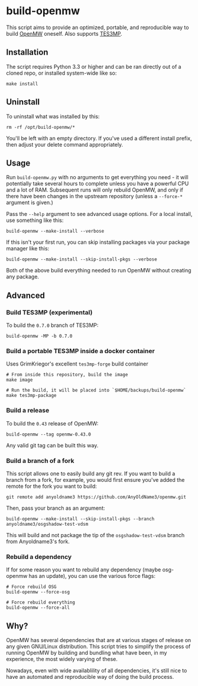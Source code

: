 # build-openmw

This script aims to provide an optimized, portable, and reproducible way to build [OpenMW](https://github.com/openmw/openmw) oneself.  Also supports [TES3MP](https://github.com/TES3MP/openmw-tes3mp).

## Installation

The script requires Python 3.3 or higher and can be ran directly out of a cloned repo, or installed system-wide like so:

    make install

## Uninstall

To uninstall what was installed by this:

    rm -rf /opt/build-openmw/*
    
You'll be left with an empty directory.  If you've used a different install prefix, then adjust your delete command appropriately.

## Usage

Run `build-openmw.py` with no arguments to get everything you need - it will potentially take several hours to complete unless you have a powerful CPU and a lot of RAM.  Subsequent runs will only rebuild OpenMW, and only if there have been changes in the upstream repository (unless a `--force-*` argument is given.)

Pass the `--help` argument to see advanced usage options.  For a local install, use something like this:

    build-openmw --make-install --verbose

If this isn't your first run, you can skip installing packages via your package manager like this:

    build-openmw --make-install --skip-install-pkgs --verbose

Both of the above build everything needed to run OpenMW without creating any package.

## Advanced

### Build TES3MP (experimental)

To build the `0.7.0` branch of TES3MP:

    build-openmw -MP -b 0.7.0

### Build a portable TES3MP inside a docker container

Uses GrimKriegor's excellent `tes3mp-forge` build container

    # From inside this repository, build the image
    make image

    # Run the build, it will be placed into `$HOME/backups/build-openmw`
    make tes3mp-package

### Build a release

To build the `0.43` release of OpenMW:

    build-openmw --tag openmw-0.43.0

Any valid git tag can be built this way.

### Build a branch of a fork

This script allows one to easily build any git rev.  If you want to build a branch from a fork, for example, you would first ensure you've added the remote for the fork you want to build:

    git remote add anyoldname3 https://github.com/AnyOldName3/openmw.git

Then, pass your branch as an argument:

    build-openmw --make-install --skip-install-pkgs --branch anyoldname3/osgshadow-test-vdsm

This will build and not package the tip of the `osgshadow-test-vdsm` branch from Anyoldname3's fork.

### Rebuild a dependency

If for some reason you want to rebuild any dependency (maybe osg-openmw has an update), you can use the various force flags:

    # Force rebuild OSG
    build-openmw --force-osg

    # Force rebuild everything
    build-openmw --force-all

## Why?

OpenMW has several dependencies that are at various stages of release on any given GNU/Linux distribution.  This script tries to simplify the process of running OpenMW by building and bundling what have been, in my experience, the most widely varying of these.

Nowadays, even with wide availablility of all dependencies, it's still nice to have an automated and reproducible way of doing the build process.
